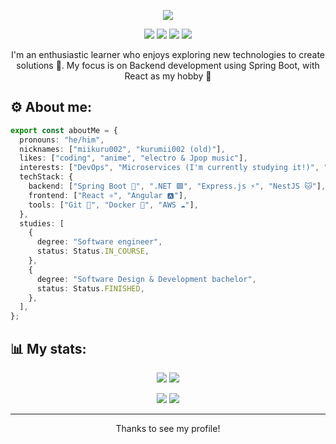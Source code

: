 <!--IMG-->
<p align="center">
  <img src="https://github.com/miikuru002/miikuru002/assets/38484391/4f23ebd9-4e86-42ce-b421-8294a159fb66" />
</p>

<!--BADGES-->
<p align="center">
 <img src="https://komarev.com/ghpvc/?username=kurumii002&style=flat-square" />
 <img src="https://badges.pufler.dev/years/miikuru002?style=flat-square&color=orange&label=Years%20on%20GH" />
 <img src="https://badges.pufler.dev/repos/miikuru002?style=flat-square&color=yellow" />
 <img src="https://badges.pufler.dev/commits/monthly/miikuru002?style=flat-square" />
</p>

<p align="center">
  I'm an enthusiastic learner who enjoys exploring new technologies to create solutions 💫. My focus is on Backend development using Spring Boot, with React as my hobby 💖
</p>

## ⚙️ About me: 
``` ts
export const aboutMe = {
  pronouns: "he/him",
  nicknames: ["miikuru002", "kurumii002 (old)"],
  likes: ["coding", "anime", "electro & Jpop music"],
  interests: ["DevOps", "Microservices (I'm currently studying it!)", "ML & IA", "Cooking"],
  techStack: {
    backend: ["Spring Boot 🍃", ".NET 🟪", "Express.js ⚡", "NestJS 🐱"],
    frontend: ["React ⚛️", "Angular 🅰️"],
    tools: ["Git 🔱", "Docker 🐋", "AWS ☁️"],
  },
  studies: [
    {
      degree: "Software engineer",
      status: Status.IN_COURSE,
    },
    {
      degree: "Software Design & Development bachelor",
      status: Status.FINISHED,
    },
  ],
};
```

## 📊 My stats:
<p align="center">
  <img src="https://github-readme-stats.vercel.app/api?username=miikuru002&show_icons=true&theme=tokyonight&line_height=30" />
  <img src="https://github-readme-stats.vercel.app/api/top-langs/?username=miikuru002&hide=html,css,blade,php&theme=tokyonight" />
</p>

<p align="center">
  <img src="https://github-readme-streak-stats.herokuapp.com/?user=miikuru002&theme=tokyonight"/>
  <img src="https://lanyard.cnrad.dev/api/381932275945963521"/>
</p>

<hr>
<p align="center">Thanks to see my profile!</p>
